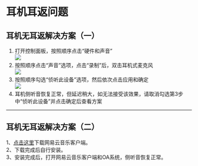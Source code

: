 # 耳机耳返问题  
## 耳机无耳返解决方案（一）
1. 打开控制面板，按照顺序点击“硬件和声音”    
![](assets/003/007-1622439773947.png)  
1. 按照顺序点击“声音”选项，点击“录制”后，双击耳机式麦克风    
![](assets/003/007-1622439781395.png)  
3. 按照顺序勾选“侦听此设备”选项，然后依次点击应用和确定  
![](assets/003/007-1622439787975.png)  
1. 耳机侧听音恢复正常，但延迟稍大，如无法接受该效果，请取消勾选第3步中“侦听此设备”并点击确定后查看方案  
----
## 耳机无耳返解决方案（二）
1、[点击这里](https://music.163.com/#/download)下载网易云音乐客户端。  
2、下载完成后自行安装。  
3、安装完成后，打开网易云音乐客户端和OA系统，侧听音恢复正常。  